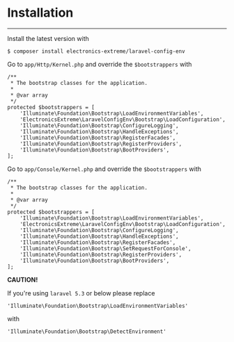 # Installation

---

Install the latest version with

```
$ composer install electronics-extreme/laravel-config-env
```

Go to `app/Http/Kernel.php` and override the `$bootstrappers` with

```
/**
 * The bootstrap classes for the application.
 *
 * @var array
 */
protected $bootstrappers = [
    'Illuminate\Foundation\Bootstrap\LoadEnvironmentVariables',
    'ElectronicsExtreme\LaravelConfigEnv\Bootstrap\LoadConfiguration',
    'Illuminate\Foundation\Bootstrap\ConfigureLogging',
    'Illuminate\Foundation\Bootstrap\HandleExceptions',
    'Illuminate\Foundation\Bootstrap\RegisterFacades',
    'Illuminate\Foundation\Bootstrap\RegisterProviders',
    'Illuminate\Foundation\Bootstrap\BootProviders',
];
```

Go to `app/Console/Kernel.php` and override the `$bootstrappers` with

```
/**
 * The bootstrap classes for the application.
 *
 * @var array
 */
protected $bootstrappers = [
    'Illuminate\Foundation\Bootstrap\LoadEnvironmentVariables',
    'ElectronicsExtreme\LaravelConfigEnv\Bootstrap\LoadConfiguration',
    'Illuminate\Foundation\Bootstrap\ConfigureLogging',
    'Illuminate\Foundation\Bootstrap\HandleExceptions',
    'Illuminate\Foundation\Bootstrap\RegisterFacades',
    'Illuminate\Foundation\Bootstrap\SetRequestForConsole',
    'Illuminate\Foundation\Bootstrap\RegisterProviders',
    'Illuminate\Foundation\Bootstrap\BootProviders',
];
```

**CAUTION!**

If you're using `laravel 5.3` or below please replace

```
'Illuminate\Foundation\Bootstrap\LoadEnvironmentVariables'
```

with

```
'Illuminate\Foundation\Bootstrap\DetectEnvironment'
```
